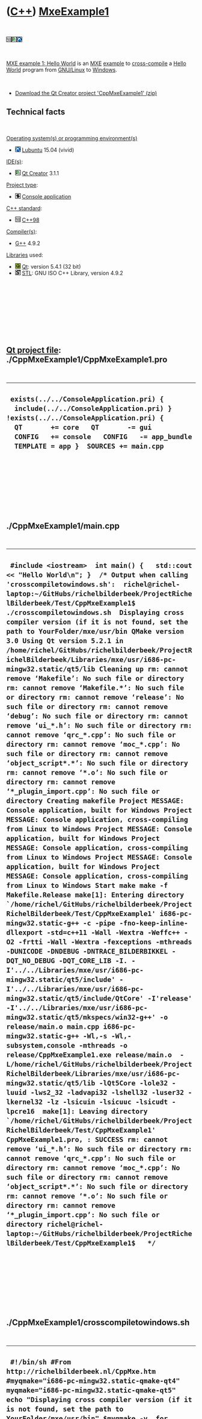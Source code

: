 



 

 

 

 

 

([C++](Cpp.htm)) [MxeExample1](CppMxeExample1.htm)
==================================================

 

![C++98](PicCpp98.png)![Qt
Creator](PicQtCreator.png)![Lubuntu](PicLubuntu.png)

 

[MXE example 1: Hello World](CppMxeExample1.htm) is an [MXE](CppMxe.htm)
[example](CppExample.htm) to [cross-compile](CppCrossCompile.htm) a
[Hello World](CppHelloWorld.htm) program from [GNU/Linux](CppLinux.htm)
to [Windows](CppWindows.htm).

 

-   [Download the Qt Creator project
    'CppMxeExample1' (zip)](CppMxeExample1.zip)

Technical facts
---------------

 

[Operating system(s) or programming environment(s)](CppOs.htm)

-   ![Lubuntu](PicLubuntu.png) [Lubuntu](CppLubuntu.htm) 15.04 (vivid)

[IDE(s)](CppIde.htm):

-   ![Qt Creator](PicQtCreator.png) [Qt Creator](CppQtCreator.htm) 3.1.1

[Project type](CppQtProjectType.htm):

-   ![console](PicConsole.png) [Console
    application](CppConsoleApplication.htm)

[C++ standard](CppStandard.htm):

-   ![C++98](PicCpp98.png) [C++98](Cpp98.htm)

[Compiler(s)](CppCompiler.htm):

-   [G++](CppGpp.htm) 4.9.2

[Libraries](CppLibrary.htm) used:

-   ![Qt](PicQt.png) [Qt](CppQt.htm): version 5.4.1 (32 bit)
-   ![STL](PicStl.png) [STL](CppStl.htm): GNU ISO C++ Library, version
    4.9.2

 

 

 

 

 

[Qt project file](CppQtProjectFile.htm): ./CppMxeExample1/CppMxeExample1.pro
----------------------------------------------------------------------------

 

  ----------------------------------------------------------------------------------------------------------------------------------------------------------------------------------------------------------------------------------------------------------
  ` exists(../../ConsoleApplication.pri) {   include(../../ConsoleApplication.pri) }  !exists(../../ConsoleApplication.pri) {   QT       += core   QT       -= gui   CONFIG   += console   CONFIG   -= app_bundle   TEMPLATE = app }  SOURCES += main.cpp`
  ----------------------------------------------------------------------------------------------------------------------------------------------------------------------------------------------------------------------------------------------------------

 

 

 

 

 

./CppMxeExample1/main.cpp
-------------------------

 

  ---------------------------------------------------------------------------------------------------------------------------------------------------------------------------------------------------------------------------------------------------------------------------------------------------------------------------------------------------------------------------------------------------------------------------------------------------------------------------------------------------------------------------------------------------------------------------------------------------------------------------------------------------------------------------------------------------------------------------------------------------------------------------------------------------------------------------------------------------------------------------------------------------------------------------------------------------------------------------------------------------------------------------------------------------------------------------------------------------------------------------------------------------------------------------------------------------------------------------------------------------------------------------------------------------------------------------------------------------------------------------------------------------------------------------------------------------------------------------------------------------------------------------------------------------------------------------------------------------------------------------------------------------------------------------------------------------------------------------------------------------------------------------------------------------------------------------------------------------------------------------------------------------------------------------------------------------------------------------------------------------------------------------------------------------------------------------------------------------------------------------------------------------------------------------------------------------------------------------------------------------------------------------------------------------------------------------------------------------------------------------------------------------------------------------------------------------------------------------------------------------------------------------------------------------------------------------------------------------------------------------------------------------------------------------------------------------------------------------------------------------------------------------------------------------------------------------------------------------------------------------------------------------------------------------------------------------------------------------------------------------------------------------------------------------------------------------------------------------------------------------------------------------------------
  ``  #include <iostream>  int main() {   std::cout << "Hello World\n"; }  /* Output when calling 'crosscompiletowindows.sh':  richel@richel-laptop:~/GitHubs/richelbilderbeek/ProjectRichelBilderbeek/Test/CppMxeExample1$ ./crosscompiletowindows.sh  Displaying cross compiler version (if it is not found, set the path to YourFolder/mxe/usr/bin QMake version 3.0 Using Qt version 5.2.1 in /home/richel/GitHubs/richelbilderbeek/ProjectRichelBilderbeek/Libraries/mxe/usr/i686-pc-mingw32.static/qt5/lib Cleaning up rm: cannot remove ‘Makefile’: No such file or directory rm: cannot remove ‘Makefile.*’: No such file or directory rm: cannot remove ‘release’: No such file or directory rm: cannot remove ‘debug’: No such file or directory rm: cannot remove ‘ui_*.h’: No such file or directory rm: cannot remove ‘qrc_*.cpp’: No such file or directory rm: cannot remove ‘moc_*.cpp’: No such file or directory rm: cannot remove ‘object_script*.*’: No such file or directory rm: cannot remove ‘*.o’: No such file or directory rm: cannot remove ‘*_plugin_import.cpp’: No such file or directory Creating makefile Project MESSAGE: Console application, built for Windows Project MESSAGE: Console application, cross-compiling from Linux to Windows Project MESSAGE: Console application, built for Windows Project MESSAGE: Console application, cross-compiling from Linux to Windows Project MESSAGE: Console application, built for Windows Project MESSAGE: Console application, cross-compiling from Linux to Windows Start make make -f Makefile.Release make[1]: Entering directory `/home/richel/GitHubs/richelbilderbeek/ProjectRichelBilderbeek/Test/CppMxeExample1' i686-pc-mingw32.static-g++ -c -pipe -fno-keep-inline-dllexport -std=c++11 -Wall -Wextra -Weffc++ -O2 -frtti -Wall -Wextra -fexceptions -mthreads -DUNICODE -DNDEBUG -DNTRACE_BILDERBIKKEL -DQT_NO_DEBUG -DQT_CORE_LIB -I. -I'../../Libraries/mxe/usr/i686-pc-mingw32.static/qt5/include' -I'../../Libraries/mxe/usr/i686-pc-mingw32.static/qt5/include/QtCore' -I'release' -I'../../Libraries/mxe/usr/i686-pc-mingw32.static/qt5/mkspecs/win32-g++' -o release/main.o main.cpp i686-pc-mingw32.static-g++ -Wl,-s -Wl,-subsystem,console -mthreads -o release/CppMxeExample1.exe release/main.o  -L/home/richel/GitHubs/richelbilderbeek/ProjectRichelBilderbeek/Libraries/mxe/usr/i686-pc-mingw32.static/qt5/lib -lQt5Core -lole32 -luuid -lws2_32 -ladvapi32 -lshell32 -luser32 -lkernel32 -lz -lsicuin -lsicuuc -lsicudt -lpcre16  make[1]: Leaving directory `/home/richel/GitHubs/richelbilderbeek/ProjectRichelBilderbeek/Test/CppMxeExample1' CppMxeExample1.pro, : SUCCESS rm: cannot remove ‘ui_*.h’: No such file or directory rm: cannot remove ‘qrc_*.cpp’: No such file or directory rm: cannot remove ‘moc_*.cpp’: No such file or directory rm: cannot remove ‘object_script*.*’: No such file or directory rm: cannot remove ‘*.o’: No such file or directory rm: cannot remove ‘*_plugin_import.cpp’: No such file or directory richel@richel-laptop:~/GitHubs/richelbilderbeek/ProjectRichelBilderbeek/Test/CppMxeExample1$   */ ``
  ---------------------------------------------------------------------------------------------------------------------------------------------------------------------------------------------------------------------------------------------------------------------------------------------------------------------------------------------------------------------------------------------------------------------------------------------------------------------------------------------------------------------------------------------------------------------------------------------------------------------------------------------------------------------------------------------------------------------------------------------------------------------------------------------------------------------------------------------------------------------------------------------------------------------------------------------------------------------------------------------------------------------------------------------------------------------------------------------------------------------------------------------------------------------------------------------------------------------------------------------------------------------------------------------------------------------------------------------------------------------------------------------------------------------------------------------------------------------------------------------------------------------------------------------------------------------------------------------------------------------------------------------------------------------------------------------------------------------------------------------------------------------------------------------------------------------------------------------------------------------------------------------------------------------------------------------------------------------------------------------------------------------------------------------------------------------------------------------------------------------------------------------------------------------------------------------------------------------------------------------------------------------------------------------------------------------------------------------------------------------------------------------------------------------------------------------------------------------------------------------------------------------------------------------------------------------------------------------------------------------------------------------------------------------------------------------------------------------------------------------------------------------------------------------------------------------------------------------------------------------------------------------------------------------------------------------------------------------------------------------------------------------------------------------------------------------------------------------------------------------------------------------------------------

 

 

 

 

 

./CppMxeExample1/crosscompiletowindows.sh
-----------------------------------------

 

  -----------------------------------------------------------------------------------------------------------------------------------------------------------------------------------------------------------------------------------------------------------------------------------------------------------------------------------------------------------------------------------------------------------------------------------------------------------------------------------------------------------------------------------------------------------------------------------------------------------------------------------------------------------------------------------------------------------------------------------------------------------------------------------------------------------------------------------------------------------------------------------------------------------------------------------------------------------------------------------------------------------------------------------------------------------------------------------------------------------------------------------------------------------------------------------------------------------------------------------------------------------------------------------------------------------------------------------------------------------------
  ``  #!/bin/sh #From http://richelbilderbeek.nl/CppMxe.htm  #myqmake="i686-pc-mingw32.static-qmake-qt4" myqmake="i686-pc-mingw32.static-qmake-qt5"  echo "Displaying cross compiler version (if it is not found, set the path to YourFolder/mxe/usr/bin" $myqmake -v  for myprofile in `ls | egrep ".pro\>"` do   #echo $myprofile   mybasename=`echo $myprofile | sed "s/\.pro//"`    #echo "mybasename: "$mybasename    echo "Cleaning up"   rm Makefile   rm Makefile.*   rm -r release   rm -r debug   rm ui_*.h   rm qrc_*.cpp   rm moc_*.cpp   rm object_script*.*   rm *.o   rm *_plugin_import.cpp   rm *.exe #Also clean up the executable    echo "Creating makefile"    $myqmake $myprofile    if [ ! -e Makefile ]   then     echo "FAIL:"$myqmake", "$myprofile": FAIL (Makefile not found)"     continue   fi    echo "Start make"    make     if [ -e ./release/$mybasename".exe" ]   then     echo $myprofile", : SUCCESS"     if [ -e ./release/$mybasename".exe" ]     then       cp ./release/$mybasename".exe" .     fi   else     echo $myprofile", "$mytypestr": FAIL (executable not found)"   fi    #Cleaning up   rm Makefile   rm Makefile.*   rm -r release   rm -r debug   rm ui_*.h   rm qrc_*.cpp   rm moc_*.cpp   rm object_script*.*   rm *.o   rm *_plugin_import.cpp   #rm *.exe #Keep the executable  done #next myprofile ``
  -----------------------------------------------------------------------------------------------------------------------------------------------------------------------------------------------------------------------------------------------------------------------------------------------------------------------------------------------------------------------------------------------------------------------------------------------------------------------------------------------------------------------------------------------------------------------------------------------------------------------------------------------------------------------------------------------------------------------------------------------------------------------------------------------------------------------------------------------------------------------------------------------------------------------------------------------------------------------------------------------------------------------------------------------------------------------------------------------------------------------------------------------------------------------------------------------------------------------------------------------------------------------------------------------------------------------------------------------------------------

 

 

 

 

 





 

[![Valid XHTML 1.0 Strict](valid-xhtml10.png){width="88"
height="31"}](http://validator.w3.org/check?uri=referer)

This page has been created by the [tool](Tools.htm)
[CodeToHtml](ToolCodeToHtml.htm)
